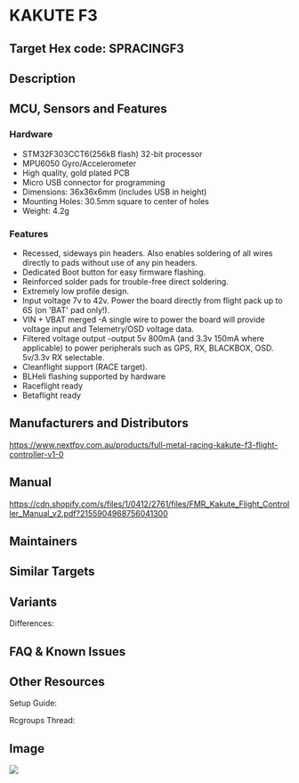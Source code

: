 # KAKUTE F3

## Target Hex code: SPRACINGF3  

## Description


## MCU, Sensors and Features

### Hardware
- STM32F303CCT6(256kB flash) 32-bit processor
- MPU6050 Gyro/Accelerometer
- High quality, gold plated PCB
- Micro USB connector for programming
- Dimensions: 36x36x6mm (includes USB in height)
- Mounting Holes: 30.5mm square to center of holes
- Weight: 4.2g  

### Features
- Recessed, sideways pin headers. Also enables soldering of all wires directly to pads without use of any pin headers.
- Dedicated Boot button for easy firmware flashing.
- Reinforced solder pads for trouble-free direct soldering.
- Extremely low profile design.
- Input voltage 7v to 42v. Power the board directly from flight pack up to 6S (on 'BAT' pad only!).
- VIN + VBAT merged -A single wire to power the board will provide voltage input and Telemetry/OSD voltage data.
- Filtered voltage output -output 5v 800mA (and 3.3v 150mA where applicable) to power peripherals such as GPS, RX, BLACKBOX, OSD. 5v/3.3v RX selectable.
- Cleanflight support (RACE target).
- BLHeli flashing supported by hardware
- Raceflight ready
- Betaflight ready

## Manufacturers and Distributors

https://www.nextfpv.com.au/products/full-metal-racing-kakute-f3-flight-controller-v1-0 


## Manual
https://cdn.shopify.com/s/files/1/0412/2761/files/FMR_Kakute_Flight_Controller_Manual_v2.pdf?2155904968756041300

## Maintainers



## Similar Targets




## Variants

Differences:


## FAQ & Known Issues


## Other Resources

Setup Guide: 

Rcgroups Thread: 

## Image
![](http://www.fpvwarehouse.com.au/image/cache/product_images/fmr/kakute/KAKUTE-BOT_large-1008x800.png)